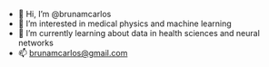 - 👋 Hi, I’m @brunamcarlos
- 👀 I’m interested in medical physics and machine learning
- 🌱 I’m currently learning about data in health sciences and neural networks
- 📫 brunamcarlos@gmail.com

<!---
brunamcarlos/brunamcarlos is a ✨ special ✨ repository because its `README.md` (this file) appears on your GitHub profile.
You can click the Preview link to take a look at your changes.
--->
